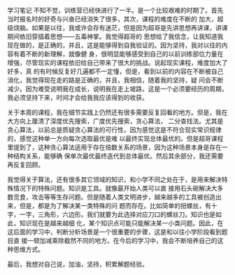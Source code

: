 学习笔记
不知不觉，训练营已经快进行了一半。是一个比较艰难的时期了。首先当时报名时的好奇与兴奋已经消失了很多，其次，课程的难度在不断的
加大，超级烧脑。如果是以往，我或许会存有迷茫，但是因为超哥是先讲思想再讲课，讲课期间依旧穿插着思想——五毒神掌。我觉得超哥的
思想给了我信念，让我知道我现在做的，是正确的，并且，这是能够得到自我验证的。因为坚持，我对以往的内容有着不断的新理解，就像健
身，很明显能够感受到自己的以前训练部位力量在增强，尽管现实的课程依旧给自己带来了很大的挑战。说起现实课程，难度加大了好多，真
的有时候反复好几遍都不一定懂，但是，看到以前的内容在不断被自己消化，我觉得现在走的路是正确的，并且，我相信，随着我的坚持，疑
问会不断减少。因为难受说明我在成长，说明我在走上坡路，这是一个必须要经历的周期，我必须坚持下来，时间才会给我我应该得到的收获。

关于本周的课程，我在细节实践上仍然还有很多需要反复回看的地方。但是，我在大方向上厘清了深度优先搜索，广度优先搜索，贪心算法，
二分查找法。尤其是贪心算法，以前总是质疑贪心算法的可行性，因为感觉这是不符合现实常识规律的，感觉这种单一方向每次选取最优是难
以最终实现总体最优的。但是超哥课程里提到了，这种贪心算法适用于存在倍数关系的场景，因为这种场景本身是存在一种结构关系，能够确
保单次最优最终迭代到总体最优。然后其余部分，我还需要再反复回顾。

我觉得关于算法，还有很多其它领域的知识，和小学不同之处在于，是用来解决特殊情况下的特殊问题。知识是工具。就像最开始人类可以直
接用石头砸解决大多数觅食，攻击等等生存问题。但是随着人类文明进步，越来越多的工具被创造出来，但是，都是为了解决某一类特殊的问
题而存在。比如简单的扭螺丝，有十字，一字，三角形，六边形。我们就要为此选择对应刀口的螺丝刀。知识也是如此，知识现在是越来越细
化，某个知识点可能只能解决某一小类问题。因此，在这后面的学习中，判断分析场景是一个很重要的步骤，这是和以往小学阶段看到题目直
接一顿加减乘除截然不同的地方。在今后的学习中，我会不断培养自己的这种思维方式。

最后，我想对自己说，加油，坚持，积累解题经验。
